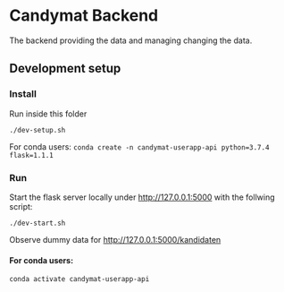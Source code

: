 # Candymat Backend

The backend providing the data and managing changing the data.

## Development setup
### Install
Run inside this folder
```
./dev-setup.sh
```

For conda users:
```conda create -n candymat-userapp-api python=3.7.4 flask=1.1.1```

### Run
Start the flask server locally under http://127.0.0.1:5000 with the follwing script:
```
./dev-start.sh
```
Observe dummy data for http://127.0.0.1:5000/kandidaten

#### For conda users:
```conda activate candymat-userapp-api```
